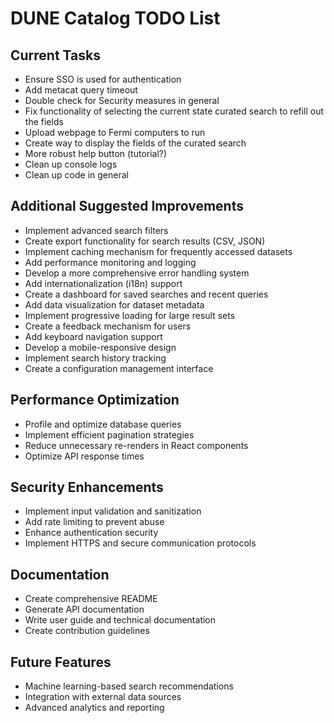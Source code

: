 # DUNE Catalog TODO List

## Current Tasks
- Ensure SSO is used for authentication
- Add metacat query timeout
- Double check for Security measures in general
- Fix functionality of selecting the current state curated search to refill out the fields
- Upload webpage to Fermi computers to run
- Create way to display the fields of the curated search
- More robust help button (tutorial?)
- Clean up console logs
- Clean up code in general

## Additional Suggested Improvements
- Implement advanced search filters
- Create export functionality for search results (CSV, JSON)
- Implement caching mechanism for frequently accessed datasets
- Add performance monitoring and logging
- Develop a more comprehensive error handling system
- Add internationalization (i18n) support
- Create a dashboard for saved searches and recent queries
- Add data visualization for dataset metadata
- Implement progressive loading for large result sets
- Create a feedback mechanism for users
- Add keyboard navigation support
- Develop a mobile-responsive design
- Implement search history tracking
- Create a configuration management interface

## Performance Optimization
- Profile and optimize database queries
- Implement efficient pagination strategies
- Reduce unnecessary re-renders in React components
- Optimize API response times

## Security Enhancements
- Implement input validation and sanitization
- Add rate limiting to prevent abuse
- Enhance authentication security
- Implement HTTPS and secure communication protocols

## Documentation
- Create comprehensive README
- Generate API documentation
- Write user guide and technical documentation
- Create contribution guidelines

## Future Features
- Machine learning-based search recommendations
- Integration with external data sources
- Advanced analytics and reporting